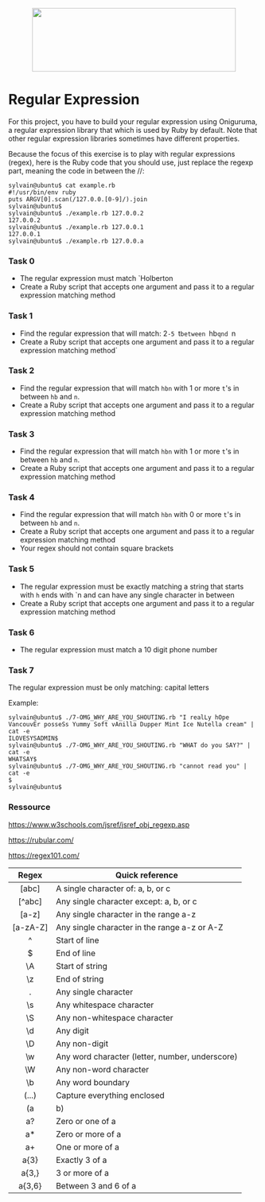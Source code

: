 <p align="center">
  <img width="409" height="128" src="https://www.holbertonschool.com/holberton-logo.png">
</p>

# Regular Expression

For this project, you have to build your regular expression using Oniguruma, a regular expression library that which is used by Ruby by default. Note that other regular expression libraries sometimes have different properties.

Because the focus of this exercise is to play with regular expressions (regex), here is the Ruby code that you should use, just replace the regexp part, meaning the code in between the //:

```
sylvain@ubuntu$ cat example.rb
#!/usr/bin/env ruby
puts ARGV[0].scan(/127.0.0.[0-9]/).join
sylvain@ubuntu$
sylvain@ubuntu$ ./example.rb 127.0.0.2
127.0.0.2
sylvain@ubuntu$ ./example.rb 127.0.0.1
127.0.0.1
sylvain@ubuntu$ ./example.rb 127.0.0.a
```

### Task 0

- The regular expression must match `Holberton
- Create a Ruby script that accepts one argument and pass it to a regular expression matching method

### Task 1

- Find the regular expression that will match: 2`-5 `t`between `hb`qnd `n
- Create a Ruby script that accepts one argument and pass it to a regular expression matching method`

### Task 2

- Find the regular expression that will match `hbn` with 1 or more `t`'s in between `hb` and `n`.
- Create a Ruby script that accepts one argument and pass it to a regular expression matching method

### Task 3

- Find the regular expression that will match `hbn` with 1 or more `t`'s in between `hb` and `n`.
- Create a Ruby script that accepts one argument and pass it to a regular expression matching method

### Task 4

- Find the regular expression that will match `hbn` with 0 or more `t`'s in between `hb` and `n`.
- Create a Ruby script that accepts one argument and pass it to a regular expression matching method
- Your regex should not contain square brackets

### Task 5

- The regular expression must be exactly matching a string that starts with `h` ends with `n and can have any single character in between
- Create a Ruby script that accepts one argument and pass it to a regular expression matching method

### Task 6

- The regular expression must match a 10 digit phone number

### Task 7

The regular expression must be only matching: capital letters

Example:
```
sylvain@ubuntu$ ./7-OMG_WHY_ARE_YOU_SHOUTING.rb "I realLy hOpe VancouvEr posseSs Yummy Soft vAnilla Dupper Mint Ice Nutella cream" | cat -e
ILOVESYSADMIN$
sylvain@ubuntu$ ./7-OMG_WHY_ARE_YOU_SHOUTING.rb "WHAT do you SAY?" | cat -e
WHATSAY$
sylvain@ubuntu$ ./7-OMG_WHY_ARE_YOU_SHOUTING.rb "cannot read you" | cat -e
$
sylvain@ubuntu$
```

### Ressource

https://www.w3schools.com/jsref/jsref_obj_regexp.asp

https://rubular.com/

https://regex101.com/

 Regex  | Quick reference                                    |
|:-------: | ------------------------------------------------|
|[abc]	   |A single character of: a, b, or c		     |
|[^abc]    |   Any single character except: a, b, or c	     |
|[a-z]	   |Any single character in the range a-z    	     |
|[a-zA-Z]  | Any single character in the range a-z or A-Z    |
|^	   |Start of line	     	       	     |
|$	   |End of line				     |
|\A	   |Start of string				     |
|\z	   |End of string				     |
|.	   |Any single character			     |
|\s	   |Any whitespace character			     |
|\S	   |Any non-whitespace character		     |
|\d	   |Any digit	       			     |
|\D	   |Any non-digit				     |
|\w	   |Any word character (letter, number, underscore)  |
|\W	   |Any non-word character			     |
|\b	   |Any word boundary				     |
|(...)	   |Capture everything enclosed		     |
|(a|b)	   |a or b  	       			     |
|a?	   |Zero or one of a				     |
|a*	   |Zero or more of a				     |
|a+	   |One or more of a				     |
|a{3}	   |Exactly 3 of a 				     |
|a{3,}	   |3 or more of a				     |
|a{3,6}    |   Between 3 and 6 of a			     |
